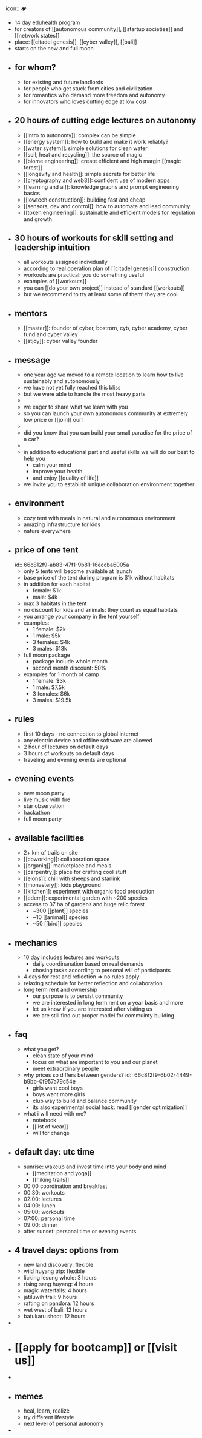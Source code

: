 icon:: 🏕️

- 14 day eduhealth program
- for creators of [[autonomous community]], [[startup societies]] and [[network states]]
- place: [[citadel genesis]], [[cyber valley]], [[bali]]
- starts on the new and full moon
- ## for whom?
	- for existing and future landlords
	- for people who get stuck from cities and civilization
	- for romantics who demand more freedom and autonomy
	- for innovators who loves cutting edge at low cost
- ## 20 hours of cutting edge lectures on autonomy
	- [[intro to autonomy]]: complex can be simple
	- [[energy system]]: how to build and make it work reliably?
	- [[water system]]: simple solutions for clean water
	- [[soil, heat and recycling]]: the source of magic
	- [[biome engineering]]: create efficient and high margin [[magic forest]]
	- [[longevity and health]]: simple secrets for better life
	- [[cryptography and web3]]: confident use of modern apps
	- [[learning and ai]]: knowledge graphs and prompt engineering basics
	- [[lowtech construction]]: building fast and cheap
	- [[sensors, dev and control]]: how to automate and lead community
	- [[token engineering]]: sustainable and efficient models for regulation and growth
- ## 30 hours of workouts for skill setting and leadership intuition
	- all workouts assigned individually
	- according to real operation plan of [[citadel genesis]] construction
	- workouts are practical: you do something useful
	- examples of [[workouts]]
	- you can [[do your own project]] instead of standard [[workouts]]
	- but we recommend to try at least some of them! they are cool
- ## mentors
	- [[master]]: founder of cyber, bostrom, cyb, cyber academy, cyber fund and cyber valley
	- [[stjoy]]: cyber valley founder
- ## message
	- one year ago we moved to a remote location to learn how to live sustainably and autonomously
	- we have not yet fully reached this bliss
	- but we were able to handle the most heavy parts
	-
	- we eager to share what we learn with you
	- so you can launch your own autonomous community at extremely low price or [[join]] our!
	-
	- did you know that you can build your small paradise for the price of a car?
	-
	- in addition to educational part and useful skills we will do our best to help you
		- calm your mind
		- improve your health
		- and enjoy [[quality of life]]
	- we invite you to establish unique collaboration environment together
- ## environment
	- cozy tent with meals in natural and autonomous environment
	- amazing infrastructure for kids
	- nature everywhere
- ## price of one tent
  id:: 66c812f9-ab83-47f1-9b81-16eccba6005a
	- only 5 tents will become available at launch
	- base price of the tent during program is $1k without habitats
	- in addition for each habitat
		- female: $1k
		- male: $4k
	- max 3 habitats in the tent
	- no discount for kids and animals: they count as equal habitats
	- you arrange your company in the tent yourself
	- examples:
		- 1 female: $2k
		- 1 male: $5k
		- 3 females: $4k
		- 3 males: $13k
	- full moon package
		- package include whole month
		- second month discount: 50%
	- examples for 1 month of camp
		- 1 female: $3k
		- 1 male: $7.5k
		- 3 females: $6k
		- 3 males: $19.5k
- ## rules
	- first 10 days - no connection to global internet
	- any electric device and offline software are allowed
	- 2 hour of lectures on default days
	- 3 hours of workouts on default days
	- traveling and evening events are optional
- ## evening events
	- new moon party
	- live music with fire
	- star observation
	- hackathon
	- full moon party
- ## available facilities
	- 2+ km of trails on site
	- [[coworking]]: collaboration space
	- [[organiq]]: marketplace and meals
	- [[carpentry]]: place for crafting cool stuff
	- [[elons]]: chill with sheeps and starlink
	- [[monastery]]: kids playground
	- [[kitchen]]: experiment with organic food production
	- [[edem]]: experimental garden with ~200 species
	- access to 37 ha of gardens and huge relic forest
		- ~300 [[plant]] species
		- ~10 [[animal]] species
		- ~50 [[bird]] species
- ## mechanics
	- 10 day includes lectures and workouts
		- daily coordinanation based on real demands
		- chosing tasks according to personal will of participants
	- 4 days for rest and reflection => no rules apply
	- relaxing schedule for better reflection and collaboration
	- long term rent and ownership
		- our purpose is to persist community
		- we are interested in long term rent on a year basis and more
		- let us know if you are interested after visiting us
		- we are still find out proper model for commuinty building
- ## faq
	- what you get?
		- clean state of your mind
		- focus on what are important to you and our planet
		- meet extraordinary people
	- why prices so differs between genders?
	  id:: 66c812f9-6b02-4449-b9bb-0f957a79c54e
		- girls want cool boys
		- boys want more girls
		- club way to build and balance community
		- its also experimental social hack: read [[gender optimization]]
	- what i will need with me?
		- notebook
		- [[list of wear]]
		- will for change
- ## default day: utc time
	- sunrise: wakeup and invest time into your body and mind
		- [[meditation and yoga]]
		- [[hiking trails]]
	- 00:00 coordination and breakfast
	- 00:30: workouts
	- 02:00: lectures
	- 04:00: lunch
	- 05:00: workouts
	- 07:00: personal time
	- 09:00: dinner
	- after sunset: personal time or evening events
- ## 4 travel days: options from
	- new land discovery: flexible
	- wild huyang trip: flexible
	- licking lesung whole: 3 hours
	- rising sang huyang: 4 hours
	- magic waterfalls: 4 hours
	- jatiluwih trail: 9 hours
	- rafting on pandora: 12 hours
	- wet west of bali: 12 hours
	- batukaru shoot: 12 hours
-
- # [[apply for bootcamp]] or [[visit us]]
-
- ## memes
	- heal, learn, realize
	- try different lifestyle
	- next level of personal autonomy
-